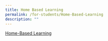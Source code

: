 ```yaml
---
title: Home Based Learning
permalink: /for-students/Home-Based-Learning
description: ""
---
```

[Home-Based Learning](https://sites.google.com/moe.edu.sg/northviewprimary/home)